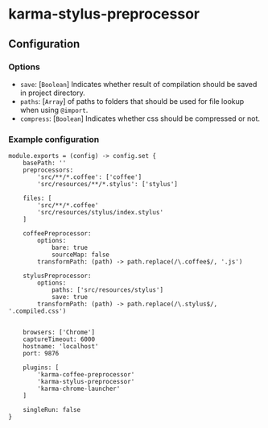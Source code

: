 # karma-stylus-preprocessor

## Configuration

### Options
 
 
 * `save`: [`Boolean`] Indicates whether result of compilation should be saved in project directory.
 * `paths`: [`Array`] of paths to folders that should be used for file lookup when using `@import`.
 * `compress`: [`Boolean`] Indicates whether css should be compressed or not.
 
### Example configuration

	module.exports = (config) -> config.set {
		basePath: ''
		preprocessors:
			'src/**/*.coffee': ['coffee']
			'src/resources/**/*.stylus': ['stylus']
	
		files: [
			'src/**/*.coffee'
			'src/resources/stylus/index.stylus'
		]

		coffeePreprocessor:
			options:
				bare: true
				sourceMap: false
			transformPath: (path) -> path.replace(/\.coffee$/, '.js')
	
		stylusPreprocessor:
			options:
				paths: ['src/resources/stylus']
				save: true
			transformPath: (path) -> path.replace(/\.stylus$/, '.compiled.css')
	
		
		browsers: ['Chrome']
		captureTimeout: 6000
		hostname: 'localhost'
		port: 9876
	
		plugins: [
			'karma-coffee-preprocessor'
			'karma-stylus-preprocessor'
			'karma-chrome-launcher'
		]
	
		singleRun: false
	}
